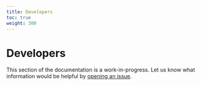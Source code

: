 ```yaml
---
title: Developers
toc: true
weight: 300
---
```


# Developers

This section of the documentation is a work-in-progress. Let us know what
information would be helpful by [opening an
issue](https://github.com/crossplane/crossplane/issues/new).
